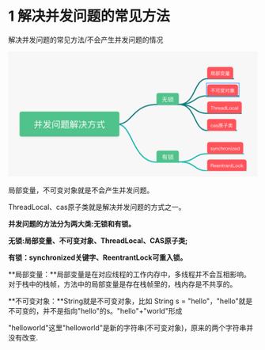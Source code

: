 # 1 解决并发问题的常见方法

解决并发问题的常见方法/不会产生并发问题的情况

![image-20210824171756443](儒猿并发编程实战.assets/image-20210824171756443.png)

局部变量，不可变对象就是不会产生并发问题。

ThreadLocal、cas原子类就是解决并发问题的方式之一。

**并发问题的方法分为两大类:无锁和有锁。**

**无锁:局部变量、不可变对象、ThreadLocal、CAS原子类;**

**有锁：synchronized关键字、ReentrantLock可重入锁。**

**局部变量：**局部变量是在对应线程的工作内存中，多线程并不会互相影响。对于栈中的栈帧，方法中的局部变量是存在栈帧里的，栈内存是不共享的。

**不可变对象：**String就是不可变对象，比如 String s = "hello"，"hello"就是不可变的，并不是指向"hello"的s。"hello"+"world"形成

"helloworld"这里"helloworld"是新的字符串(不可变对象)，原来的两个字符串并没有改变.

